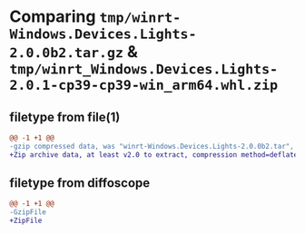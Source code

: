 # Comparing `tmp/winrt-Windows.Devices.Lights-2.0.0b2.tar.gz` & `tmp/winrt_Windows.Devices.Lights-2.0.1-cp39-cp39-win_arm64.whl.zip`

## filetype from file(1)

```diff
@@ -1 +1 @@
-gzip compressed data, was "winrt-Windows.Devices.Lights-2.0.0b2.tar", last modified: Sat Dec  2 18:21:33 2023, max compression
+Zip archive data, at least v2.0 to extract, compression method=deflate
```

## filetype from diffoscope

```diff
@@ -1 +1 @@
-GzipFile
+ZipFile
```

